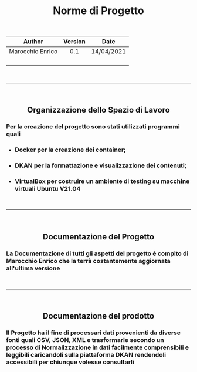 <center> 

# Norme di Progetto
<br>

 | Author | Version  |  Date |
|:------:|:--------:|:-----:|
|  Marocchio Enrico | 0.1 | 14/04/2021 |
|   |   |   |   
|   |   |   |
|   |   |   |
|   |   |   |
<br>

---
<br>

## Organizzazione dello Spazio di Lavoro

</center>

### Per la creazione del progetto sono stati utilizzati programmi quali 
- ### Docker per la creazione dei container; 
- ### DKAN per la formattazione e visualizzazione dei contenuti;
- ### VirtualBox per costruire un ambiente di testing su macchine virtuali Ubuntu V21.04
<br>

---
<br>
<center>

## Documentazione del Progetto

</center>

### La Documentazione di tutti gli aspetti del progetto è compito di Marocchio Enrico che la terrà costantemente aggiornata all'ultima versione
<br>

---
<br>
<center>

## Documentazione del prodotto
</center>

### Il Progetto ha il fine di processari dati provenienti da diverse fonti quali CSV, JSON, XML e trasformarle secondo un processo di Normalizzazione in dati facilmente comprensibili e leggibili caricandoli sulla piattaforma DKAN rendendoli accessibili per chiunque volesse consultarli
